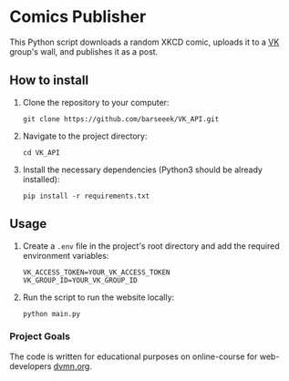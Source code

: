# Comics Publisher

This Python script downloads a random XKCD comic, uploads it to a [VK](https://vk.com) group's wall, and publishes it as a post.

## How to install

1. Clone the repository to your computer:
    ```
    git clone https://github.com/barseeek/VK_API.git
    ```
2. Navigate to the project directory:
    ```
    cd VK_API
    ```
3. Install the necessary dependencies (Python3 should be already installed):
    ```
    pip install -r requirements.txt
    ```

## Usage

1. Create a `.env` file in the project's root directory and add the required environment variables:
    ```
    VK_ACCESS_TOKEN=YOUR_VK_ACCESS_TOKEN
    VK_GROUP_ID=YOUR_VK_GROUP_ID
    ```
2. Run the script to run the website locally:
    ```
    python main.py
    ```

### Project Goals

The code is written for educational purposes on online-course for web-developers [dvmn.org](https://dvmn.org/).
